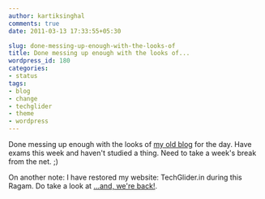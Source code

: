 ```yaml
---
author: kartiksinghal
comments: true
date: 2011-03-13 17:33:55+05:30

slug: done-messing-up-enough-with-the-looks-of
title: Done messing up enough with the looks of...
wordpress_id: 180
categories:
- status
tags:
- blog
- change
- techglider
- theme
- wordpress
---
```


Done messing up enough with the looks of [my old blog](https://techglider.in/kartik/blog) for the day. Have exams this week and haven't studied a thing. Need to take a week's break from the net. ;)

On another note: I have restored my website: TechGlider.in during this Ragam. Do take a look at [...and, we're back!](/post/2011/03/13/and-we-are-back/).

